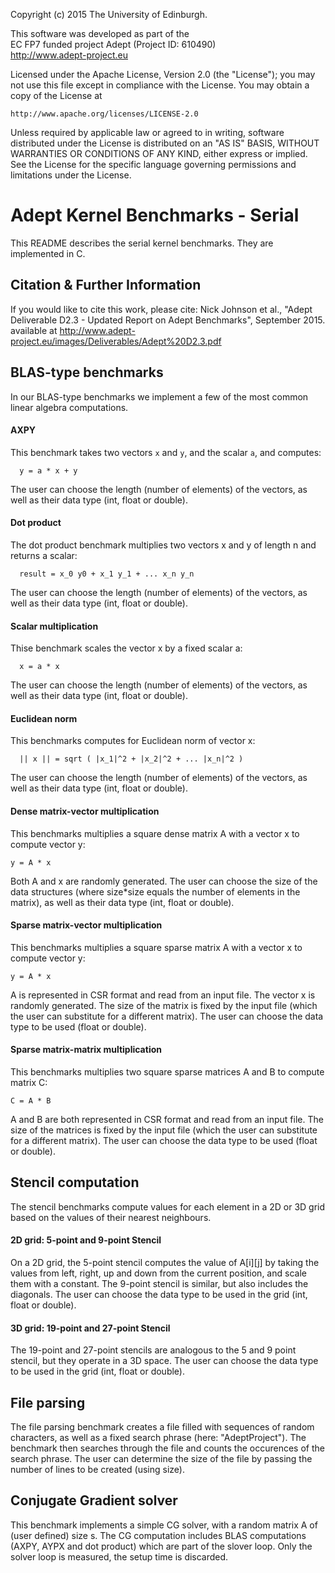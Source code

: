 Copyright (c) 2015 The University of Edinburgh.
 
This software was developed as part of the                       
EC FP7 funded project Adept (Project ID: 610490)                 
    http://www.adept-project.eu                                            

Licensed under the Apache License, Version 2.0 (the "License");
you may not use this file except in compliance with the License.
You may obtain a copy of the License at

    http://www.apache.org/licenses/LICENSE-2.0

Unless required by applicable law or agreed to in writing, software
distributed under the License is distributed on an "AS IS" BASIS,
WITHOUT WARRANTIES OR CONDITIONS OF ANY KIND, either express or implied.
See the License for the specific language governing permissions and
limitations under the License.


# Adept Kernel Benchmarks - Serial

This README describes the serial kernel benchmarks. They are implemented in C.

## Citation & Further Information
If you would like to cite this work, please cite:
Nick Johnson et al., "Adept Deliverable D2.3 - Updated Report on Adept Benchmarks", September 2015.
available at http://www.adept-project.eu/images/Deliverables/Adept%20D2.3.pdf


## BLAS-type benchmarks

In our BLAS-type benchmarks we implement a few of the most common linear algebra computations.

#### AXPY
This benchmark takes two vectors `x` and `y`, and the scalar `a`, and computes:
``` 
  y = a * x + y
```
The user can choose the length (number of elements) of the vectors, as well as their data type (int, float or double).

#### Dot product 
The dot product benchmark multiplies two vectors x and y of length n and returns a scalar:
```
  result = x_0 y0 + x_1 y_1 + ... x_n y_n
```
The user can choose the length (number of elements) of the vectors, as well as their data type (int, float or double).

#### Scalar multiplication
Thise benchmark scales the vector x by a fixed scalar a:
```
  x = a * x
```
The user can choose the length (number of elements) of the vectors, as well as their data type (int, float or double).

#### Euclidean norm
This benchmarks computes for Euclidean norm of vector x:
```
  || x || = sqrt ( |x_1|^2 + |x_2|^2 + ... |x_n|^2 )
```
The user can choose the length (number of elements) of the vectors, as well as their data type (int, float or double).
  
#### Dense matrix-vector multiplication
This benchmarks multiplies a square dense matrix A with a vector x to compute vector y:
```
y = A * x
```
Both A and x are randomly generated. The user can choose the size of the data structures (where size*size equals the number of elements in the matrix), as well as their data type (int, float or double).

#### Sparse matrix-vector multiplication
This benchmarks multiplies a square sparse matrix A with a vector x to compute vector y:
```
y = A * x
```
A is represented in CSR format and read from an input file. The vector x is randomly generated. The size of the matrix is fixed by the input file (which the user can substitute for a different matrix). The user can choose the data type to be used (float or double).

#### Sparse matrix-matrix multiplication
This benchmarks multiplies two square sparse matrices A and B to compute matrix C:
```
C = A * B
```
A and B are both represented in CSR format and read from an input file. The size of the matrices is fixed by the input file (which the user can substitute for a different matrix). The user can choose the data type to be used (float or double).
  
## Stencil computation

The stencil benchmarks compute values for each element in a 2D or 3D grid based on the values of their nearest neighbours.
 
#### 2D grid: 5-point and 9-point Stencil
On a 2D grid, the 5-point stencil computes the value of A[i][j] by taking the values from left, right, up and down from the current position, and scale them with a constant. The 9-point stencil is similar, but also includes the diagonals.
The user can choose the data type to be used in the grid (int, float or double).
 
#### 3D grid: 19-point and 27-point Stencil 
The 19-point and 27-point stencils are analogous to the 5 and 9 point stencil, but they operate in a 3D space. 
The user can choose the data type to be used in the grid (int, float or double).

## File parsing
The file parsing benchmark creates a file filled with sequences of random characters, as well as a fixed search phrase (here: "AdeptProject"). The benchmark then searches through the file and counts the occurences of the search phrase. 
The user can determine the size of the file by passing the number of lines to be created (using size).
 
## Conjugate Gradient solver
 This benchmark implements a simple CG solver, with a random matrix A of (user defined) size s. The CG computation includes BLAS computations (AXPY, AYPX and dot product) which are part of the slover loop. Only the solver loop is measured, the setup time is discarded.